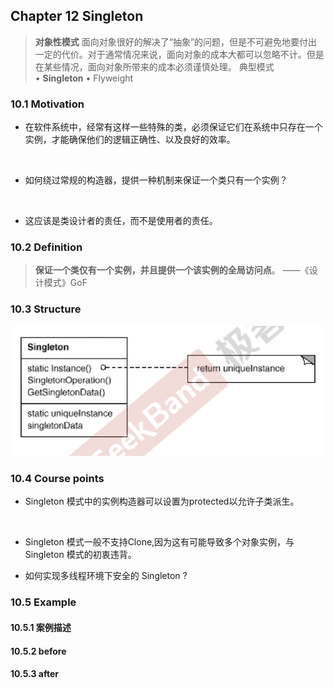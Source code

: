 ## Chapter 12 Singleton
> **对象性模式**
> 面向对象很好的解决了“抽象”的问题，但是不可避免地要付出一定的代价。对于通常情况来说，面向对象的成本大都可以忽略不计。但是在某些情况，面向对象所带来的成本必须谨慎处理。
> 典型模式    
> • **Singleton**
> • Flyweight

### 10.1 Motivation
* 在软件系统中，经常有这样一些特殊的类，必须保证它们在系统中只存在一个实例，才能确保他们的逻辑正确性、以及良好的效率。

    <br>

* 如何绕过常规的构造器，提供一种机制来保证一个类只有一个实例？

    <br>

* 这应该是类设计者的责任，而不是使用者的责任。

### 10.2 Definition
>**保证一个类仅有一个实例，并且提供一个该实例的全局访问点**。 ——《设计模式》GoF

### 10.3 Structure  
![](img/structure.png)

### 10.4 Course points

* Singleton 模式中的实例构造器可以设置为protected以允许子类派生。

    <br>

* Singleton 模式一般不支持Clone,因为这有可能导致多个对象实例，与 Singleton 模式的初衷违背。

* 如何实现多线程环境下安全的 Singleton ?

### 10.5 Example
#### 10.5.1 案例描述
#### 10.5.2 before
#### 10.5.3 after
